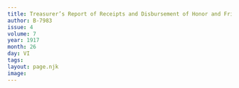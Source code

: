 ```yaml
---
title: Treasurer’s Report of Receipts and Disbursement of Honor and Friendship Club
author: B-7983
issue: 4
volume: 7
year: 1917
month: 26
day: VI
tags:
layout: page.njk
image:
---
```


